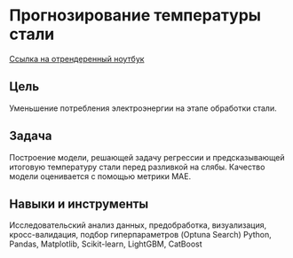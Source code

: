 # Прогнозирование температуры стали
[Ссылка на отрендеренный ноутбук](https://nbviewer.org/github/wnttoknow/yandex_practicum_projects/blob/main/%D0%9F%D1%80%D0%BE%D0%B3%D0%BD%D0%BE%D0%B7%D0%B8%D1%80%D0%BE%D0%B2%D0%B0%D0%BD%D0%B8%D0%B5%20%D1%82%D0%B5%D0%BC%D0%BF%D0%B5%D1%80%D0%B0%D1%82%D1%83%D1%80%D1%8B%20%D1%81%D1%82%D0%B0%D0%BB%D0%B8/final_project_steel_done.ipynb)


## Цель
Уменьшение потребления электроэнергии на этапе обработки стали.

## Задача
Построение модели, решающей задачу регрессии и предсказывающей итоговую температуру стали перед разливкой на слябы. Качество модели оценивается с помощью метрики MAE.

## Навыки и инструменты
Исследовательский анализ данных, предобработка, визуализация, кросс-валидация, подбор гиперпараметров (Optuna Search)
Python, Pandas, Matplotlib, Scikit-learn, LightGBM, CatBoost
